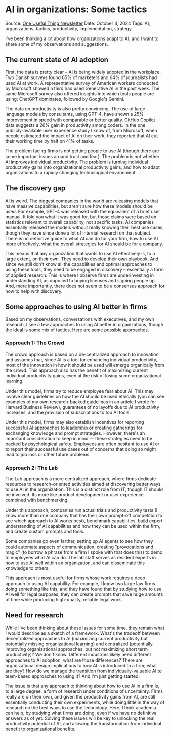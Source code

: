 # AI in organizations: Some tactics

Source: [One Useful Thing Newsletter](https://www.oneusefulthing.org/p/ai-in-organizations-some-tactics)
Date: October 4, 2024
Tags: AI, organizations, tactics, productivity, implementation, strategy

I've been thinking a lot about how organizations adapt to AI, and I want to share some of my observations and suggestions.

## The current state of AI adoption

First, the data is pretty clear – AI is being widely adopted in the workplace. Two Danish surveys found 65% of marketers and 64% of journalists had used AI at work. A representative survey of American workers conducted by Microsoft showed a third had used Generative AI in the past week. The same Microsoft survey also offered insights into which tools people are using: ChatGPT dominates, followed by Google's Gemini.

The data on productivity is also pretty convincing. The use of large language models by consultants, using GPT-4, have shown a 25% improvement in speed with comparable or better quality. GitHub Copilot data suggests a 26% gain in productivity among coders. In the one publicly-available user experience study I know of, from Microsoft, when people estimated the impact of AI on their work, they reported that AI cut their working time by half on 41% of tasks.

The problem facing firms is not getting people to use AI (though there are some important issues around trust and fear). The problem is not whether AI improves individual productivity. The problem is turning individual productivity gains into organizational productivity gains, and how to adapt organizations to a rapidly changing technological environment.

## The discovery gap

AI is weird. The biggest companies in the world are releasing models that have massive capabilities, but aren't sure how these models should be used. For example, GPT-4 was released with the equivalent of a brief user manual. It told you what it was good for, but those claims were based on statistics relevant to overall capability, not specific tasks. AI companies essentially released the models without really knowing their best use cases, though they have since done a lot of internal research on that subject. There is no definitive guide to what AI can do for your firm, how to use AI more effectively, what the overall strategies for AI should be for a company.

This means that any organization that wants to use AI effectively is, to a large extent, on their own. They need to develop their own playbook. And, since we still don't know all the capabilities and optimal approaches to using these tools, they need to be engaged in discovery – essentially a form of applied research. This is where I observe firms are underinvesting in understanding AI, as opposed to buying licenses and signing people up. And, more importantly, there does not seem to be a consensus approach for how to help with discovery.

## Some approaches to using AI better in firms

Based on my observations, conversations with executives, and my own research, I see a few approaches to using AI better in organizations, though the ideal is some mix of tactics. Here are some possible approaches.

### Approach 1: The Crowd

The crowd approach is based on a de-centralized approach to innovation, and assumes that, since AI is a tool for enhancing individual productivity, most of the innovation in how it should be used will emerge organically from the crowd. This approach also has the benefit of maximizing current individual productivity gains, even at the risk of losing some organizational learning.

Under this model, firms try to reduce employee fear about AI. This may involve clear guidelines on how the AI should be used ethically (you can see examples of my own research-backed guidelines in an article I wrote for Harvard Business Review), guarantees of no layoffs due to AI productivity increases, and the provision of subscriptions to top AI tools.

Under this model, firms may also establish incentives for reporting successful AI approaches to leadership or creating gatherings for exchanging knowledge and prompt strategies. However, there's an important consideration to keep in mind — these strategies need to be backed by psychological safety. Employees are often hesitant to use AI or to report their successful use cases out of concerns that doing so might lead to job loss or other future problems.

### Approach 2: The Lab

The Lab approach is a more centralized approach, where firms dedicate resources to research-oriented activities aimed at discovering better ways to use AI in the organization. This is a distinct role from IT, though IT should be involved. Its more like product development or user experience combined with benchmarking.

Under this approach, companies run actual trials and productivity tests (I know more than one company that has their own prompt-off competition to see which approach to AI works best), benchmark capabilities, build expert understanding of AI capabilities and how they can be used within the firm, and create custom prompts and tools. 

Some companies go even farther, setting up AI agents to see how they could automate aspects of communication, creating "provocations and magic" (to borrow a phrase from a firm I spoke with that does this) to demo to employees what AI can do. The lab staff serves as resident experts in how to use AI well within an organization, and can disseminate this knowledge to others.

This approach is most useful for firms whose work requires a deep approach to using AI capability. For example, I know two large law firms doing something like this, and they have found that by studying how to use AI well for legal purposes, they can create prompts that save huge amounts of time while producing high-quality, reliable legal work.

## Need for research

While I've been thinking about these issues for some time, they remain what I would describe as a sketch of a framework. What's the tradeoff between decentralized approaches to AI (maximizing current productivity but potentially missing organizational learning) and centralized (potentially improving organizational approaches, but not maximizing short term productivity)? We don't know. Different industries likely need different approaches to AI adoption; what are those differences? There are organizational design implications to how AI is introduced to a firm; what are they? How do we manage the transition from individually-valuable AI to team-based approaches to using it? And I'm just getting started.

The issue is that any approach to thinking about how to use AI in a firm is, to a large degree, a form of research under conditions of uncertainty. Firms really are on their own, and given the productivity gains from AI, are still essentially conducting their own experiments, while doing little in the way of research on the best ways to use the technology. Here, I think academia can help, by studying what firms are doing, even if we have no definitive answers as of yet. Solving these issues will be key to unlocking the real productivity potential of AI, and allowing the transformation from individual benefit to organizational benefits.